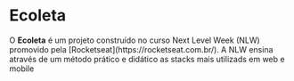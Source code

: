 # Ecoleta

<p>O <b>Ecoleta</b> é um projeto construído no curso Next Level Week (NLW) promovido pela  
  [Rocketseat](https://rocketseat.com.br/). 
A NLW ensina através de um método prático e didático as stacks mais utilizads em web e mobile</p>



